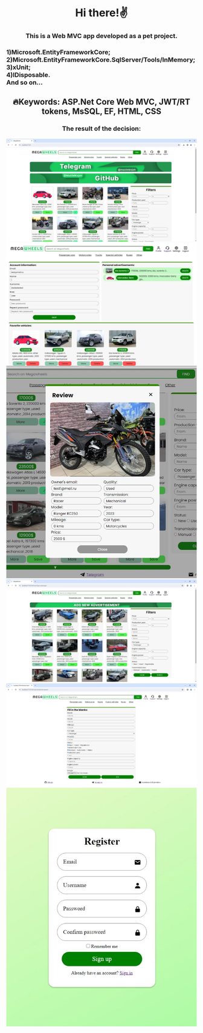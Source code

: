<h1 align="center">Hi there!✌️</a> 
<h3 align="center">This is a Web MVC app developed as a pet project.</h3> 
<h3> 1)Microsoft.EntityFrameworkCore;<br>2)Microsoft.EntityFrameworkCore.SqlServer/Tools/InMemory;<br>3)xUnit;<br>4)IDisposable.<br>And so on...</h3>
<h2 align="center">🔥Keywords: ASP.Net Core Web MVC, JWT/RT tokens, MsSQL, EF, HTML, CSS</h2>
<div align="center">
  <h3>The result of the decision:</h3>
<img src="main.JPG" alt="where is the photo???">
  <img src="profile.JPG" alt="where is the photo???">
  <img src="review.JPG" alt="where is the photo???">
  <img src="vehicles.JPG" alt="where is the photo???">
  <img src="add-advertisement.JPG" alt="where is the photo???">
  <img src="register.JPG" alt="where is the photo???">
</div>
